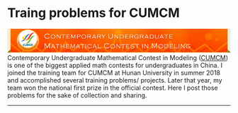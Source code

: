 # Traing problems for CUMCM
![image](https://github.com/Xiaozhu-Zhang1998/CUMCM/blob/master/CUMCM.jpg)
Contemporary Undergraduate Mathematical Contest in Modeling ([CUMCM](http://en.mcm.edu.cn/index_en.html)) is one of the biggest applied math contests for undergraduates in China. I joined the training team for CUMCM at Hunan University in summer 2018 and accomplished several training problems/ projects. Later that year, my team won the national first prize in the official contest. Here I post those problems for the sake of collection and sharing. 

--------------------

